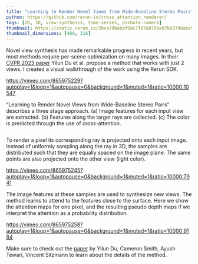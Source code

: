 ```yaml
---
title: "Learning to Render Novel Views from Wide-Baseline Stereo Pairs"
python: https://github.com/rerun-io/cross_attention_renderer/
tags: [2D, 3D, view-synthesis, time-series, pinhole-camera]
thumbnail: https://static.rerun.io/2bca79bebaf58c7f8780756e07b93798abe5f6d8_widebaseline_480w.png
thumbnail_dimensions: [480, 316]
---
```


Novel view synthesis has made remarkable progress in recent years, but most methods require per-scene optimization on many images. In their [CVPR 2023 paper](https://openaccess.thecvf.com/content/CVPR2023/html/Du_Learning_To_Render_Novel_Views_From_Wide-Baseline_Stereo_Pairs_CVPR_2023_paper.html) Yilun Du et al. propose a method that works with just 2 views. I created a visual walkthrough of the work using the Rerun SDK.

https://vimeo.com/865975229?autoplay=1&loop=1&autopause=0&background=1&muted=1&ratio=10000:10547

“Learning to Render Novel Views from Wide-Baseline Stereo Pairs” describes a three stage approach. (a) Image features for each input view are extracted. (b) Features along the target rays are collected. (c) The color is predicted through the use of cross-attention.

<picture>
  <source media="(max-width: 480px)" srcset="https://static.rerun.io/widebaseline-overview/76d19a9bc9f4c101036577a747c029caa85fb95e/480w.png">
  <source media="(max-width: 768px)" srcset="https://static.rerun.io/widebaseline-overview/76d19a9bc9f4c101036577a747c029caa85fb95e/768w.png">
  <source media="(max-width: 1024px)" srcset="https://static.rerun.io/widebaseline-overview/76d19a9bc9f4c101036577a747c029caa85fb95e/1024w.png">
  <source media="(max-width: 1200px)" srcset="https://static.rerun.io/widebaseline-overview/76d19a9bc9f4c101036577a747c029caa85fb95e/1200w.png">
  <img src="https://static.rerun.io/widebaseline-overview/76d19a9bc9f4c101036577a747c029caa85fb95e/full.png" alt="">
</picture>

To render a pixel its corresponding ray is projected onto each input image. Instead of uniformly sampling along the ray in 3D, the samples are distributed such that they are equally spaced on the image plane. The same points are also projected onto the other view (light color).

https://vimeo.com/865975245?autoplay=1&loop=1&autopause=0&background=1&muted=1&ratio=10000:7941

The image features at these samples are used to synthesize new views. The method learns to attend to the features close to the surface. Here we show the attention maps for one pixel, and the resulting pseudo depth maps if we interpret the attention as a probability distribution.

https://vimeo.com/865975258?autoplay=1&loop=1&autopause=0&background=1&muted=1&ratio=10000:9184

Make sure to check out the [paper](https://openaccess.thecvf.com/content/CVPR2023/html/Du_Learning_To_Render_Novel_Views_From_Wide-Baseline_Stereo_Pairs_CVPR_2023_paper.html) by Yilun Du, Cameron Smith, Ayush Tewari, Vincent Sitzmann to learn about the details of the method.
